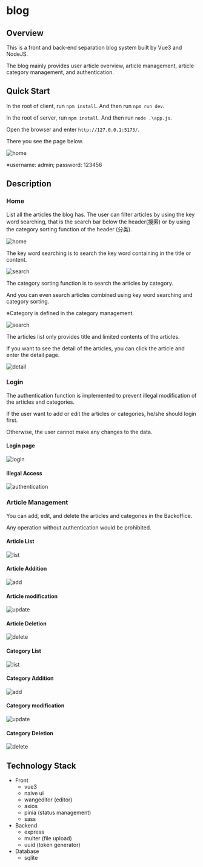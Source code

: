 # blog

## Overview

This is a front and back-end separation blog system built by Vue3 and NodeJS.

The blog mainly provides user article overview, article management, article category management, and authentication.



## Quick Start

In the root of client, run `npm install`. 
And then run `npm run dev`.

In the root of server, run `npm install`. 
And then run `node .\app.js`.

Open the browser and enter `http://127.0.0.1:5173/`.

There you see the page below.

![home](image/home.png)

※username: admin; password: 123456

## Description

### Home

List all the articles the blog has. The user can filter articles by using the key word searching, that is the search bar below the header(搜索) or by using the category sorting function of the header (分类).

![home](image/home.png)

The key word searching is to search the key word containing in the title or content.

![search](image/home_search.png)

The category sorting function is to search the articles by category.

And you can even search articles combined using key word searching and category sorting.

※Category is defined in the category management.

![search](image/home_category.png)

The articles list only provides title and limited contents of the articles.

If you want to see the detail of the articles, you can click the article and enter the detail page.

![detail](image/home_detail.png)



### Login

The authentication function is implemented to prevent illegal modification of the articles and categories.

If the user want to add or edit the articles or categories, he/she should login first.

Otherwise, the user cannot make any changes to the data.

#### Login page

![login](image/login.png)

#### Illegal Access

![authentication](image/backoffice_authentication.png)

### Article Management

You can add, edit, and delete the articles and categories in the Backoffice.

Any operation without authentication would be prohibited.

#### Article List
![list](image/backoffice_article.png)

#### Article Addition
![add](image/backoffice_article_add.png)

#### Article modification
![update](image/backoffice_article_update.png)

#### Article Deletion
![delete](image/backoffice_article_delete.png)

#### Category List
![list](image/backoffice_category.png)

#### Category Addition
![add](image/backoffice_category_add.png)

#### Category modification
![update](image/backoffice_category_update.png)

#### Category Deletion
![delete](image/backoffice_category_delete.png)

## Technology Stack
- Front
  - vue3
  - naive ui
  - wangeditor (editor)
  - axios
  - pinia (status management)
  - sass
- Backend
  - express
  - multer (file upload)
  - uuid (token generator)
- Database
  - sqlite
